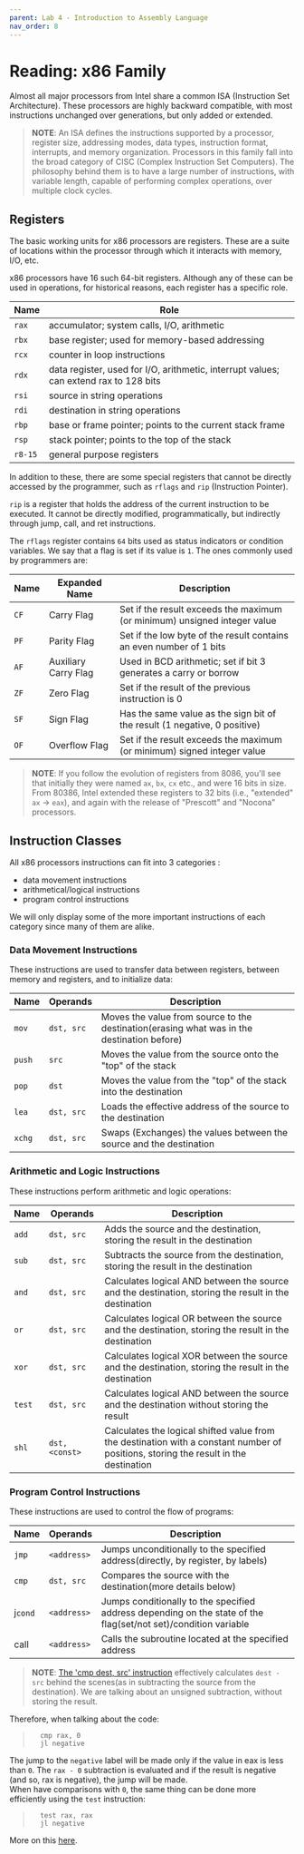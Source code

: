 ```yaml
---
parent: Lab 4 - Introduction to Assembly Language
nav_order: 8
---
```


# Reading: x86 Family

Almost all major processors from Intel share a common ISA (Instruction Set Architecture).
These processors are highly backward compatible, with most instructions unchanged over generations, but only added or extended.

>**NOTE**: An ISA defines the instructions supported by a processor, register size, addressing modes, data types, instruction format, interrupts, and memory organization.
>Processors in this family fall into the broad category of CISC (Complex Instruction Set Computers).
>The philosophy behind them is to have a large number of instructions, with variable length, capable of performing complex operations, over multiple clock cycles.

## Registers

The basic working units for x86 processors are registers.
These are a suite of locations within the processor through which it interacts with memory, I/O, etc.

x86 processors have 16 such 64-bit registers.
Although any of these can be used in operations, for historical reasons, each register has a specific role.

Name  | Role
----- | ---
`rax` | accumulator; system calls, I/O, arithmetic
`rbx` | base register; used for memory-based addressing
`rcx` | counter in loop instructions
`rdx` | data register, used for I/O, arithmetic, interrupt values; can extend rax to 128 bits
`rsi` | source in string operations
`rdi` | destination in string operations
`rbp` | base or frame pointer; points to the current stack frame
`rsp` | stack pointer; points to the top of the stack
`r8-15` | general purpose registers

In addition to these, there are some special registers that cannot be directly accessed by the programmer, such as `rflags` and `rip` (Instruction Pointer).

`rip` is a register that holds the address of the current instruction to be executed.
It cannot be directly modified, programmatically, but indirectly through jump, call, and ret instructions.

The `rflags` register contains `64` bits used as status indicators or condition variables.
We say that a flag is set if its value is `1`. The ones commonly used by programmers are:

Name | Expanded Name         | Description
---- | --------------------- | -----------
`CF` | Carry Flag            | Set if the result exceeds the maximum (or minimum) unsigned integer value
`PF` | Parity Flag           | Set if the low byte of the result contains an even number of 1 bits
`AF` | Auxiliary Carry Flag  | Used in BCD arithmetic; set if bit 3 generates a carry or borrow
`ZF` | Zero Flag             | Set if the result of the previous instruction is 0
`SF` | Sign Flag             | Has the same value as the sign bit of the result (1 negative, 0 positive)
`OF` | Overflow Flag         | Set if the result exceeds the maximum (or minimum) signed integer value

>**NOTE**: If you follow the evolution of registers from 8086, you'll see that initially they were named `ax`, `bx`, `cx` etc., and were 16 bits in size.
>From 80386, Intel extended these registers to 32 bits (i.e., "extended" `ax` → `eax`), and again with the release of "Prescott" and "Nocona" processors.

## Instruction Classes

All x86 processors instructions can fit into 3 categories :

- data movement instructions
- arithmetical/logical instructions
- program control instructions

We will only display some of the more important instructions of each category since many of them are alike.

### Data Movement Instructions

These instructions are used to transfer data between registers, between memory and registers, and to initialize data:

Name   | Operands      | Description
------ |-------------- | -----------
`mov`  |  `dst, src`   | Moves the value from source to the destination(erasing what was in the destination before)
`push` |  `src`        | Moves the value from the source onto the "top" of the stack
`pop`  |  `dst`        | Moves the value from the "top" of the stack into the destination
`lea`  |  `dst, src`   | Loads the effective address of the source to the destination
`xchg` |  `dst, src`   | Swaps (Exchanges) the values between the source and the destination

### Arithmetic and Logic Instructions

These instructions perform arithmetic and logic operations:

Name   | Operands          | Description
------ |------------------ | -----------
`add`  |  `dst, src`       | Adds the source and the destination, storing the result in the destination
`sub`  |  `dst, src`       | Subtracts the source from the destination, storing the result in the destination
`and`  |  `dst, src`       | Calculates logical AND between the source and the destination, storing the result in the destination
`or`   |  `dst, src`       | Calculates logical OR between the source and the destination, storing the result in the destination
`xor`  |  `dst, src`       | Calculates logical XOR between the source and the destination, storing the result in the destination
`test` |  `dst, src`       | Calculates logical AND between the source and the destination without storing the result
`shl`  |  `dst, <const>`   | Calculates the logical shifted value from the destination with a constant number of positions, storing the result in the destination

### Program Control Instructions

These instructions are used to control the flow of programs:

Name    | Operands      | Description
------- |-------------- | -----------
`jmp`   |  `<address>`  | Jumps unconditionally to the specified address(directly, by register, by labels)
`cmp`   |  `dst, src`   | Compares the source with the destination(more details below)
j`cond` |  `<address>`  | Jumps conditionally to the specified address depending on the state of the flag(set/not set)/condition variable
call    |  `<address>`  | Calls the subroutine located at the specified address

>**NOTE**: [The 'cmp dest, src' instruction](https://www.felixcloutier.com/x86/cmp) effectively calculates `dest - src` behind the scenes(as in subtracting the source from the destination).
We are talking about an unsigned subtraction, without storing the result.

Therefore, when talking about the code:

> ```assembly
>   cmp rax, 0
>   jl negative
> ```

The jump to the `negative` label will be made only if the value in eax is less than `0`.
The `rax - 0` subtraction is evaluated and if the result is negative (and so, rax is negative), the jump will be made.\
When have comparisons with `0`, the same thing can be done more efficiently using the `test` instruction:

> ```assembly
>   test rax, rax
>   jl negative
>```

More on this [here](https://en.wikibooks.org/wiki/X86_Assembly/Control_Flow#Comparison_Instructions).
